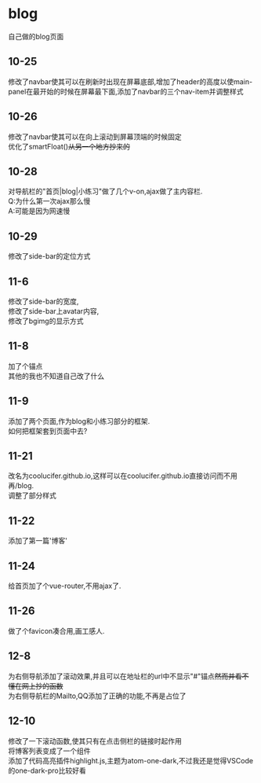# blog
自己做的blog页面
## 10-25
修改了navbar使其可以在刷新时出现在屏幕底部,增加了header的高度以使main-panel在最开始的时候在屏幕最下面,添加了navbar的三个nav-item并调整样式
## 10-26
修改了navbar使其可以在向上滚动到屏幕顶端的时候固定  
优化了smartFloat()~~从另一个地方抄来的~~
## 10-28
对导航栏的"首页|blog|小练习"做了几个v-on,ajax做了主内容栏.  
Q:为什么第一次ajax那么慢  
A:可能是因为网速慢
## 10-29
修改了side-bar的定位方式
## 11-6
修改了side-bar的宽度,  
修改了side-bar上avatar内容,  
修改了bgimg的显示方式
## 11-8
加了个锚点  
其他的我也不知道自己改了什么
## 11-9
添加了两个页面,作为blog和小练习部分的框架.  
如何把框架套到页面中去?
## 11-21
改名为coolucifer.github.io,这样可以在coolucifer.github.io直接访问而不用再/blog.  
调整了部分样式
## 11-22
添加了第一篇'博客'
## 11-24
给首页加了个vue-router,不用ajax了.  
## 11-26
做了个favicon凑合用,画工感人.
## 12-8
为右侧导航添加了滚动效果,并且可以在地址栏的url中不显示"#"锚点~~然而并看不懂在网上抄的函数~~  
为右侧导航栏的Mailto,QQ添加了正确的功能,不再是占位了
## 12-10
修改了一下滚动函数,使其只有在点击侧栏的链接时起作用  
将博客列表变成了一个组件  
添加了代码高亮插件highlight.js,主题为atom-one-dark,不过我还是觉得VSCode的one-dark-pro比较好看
